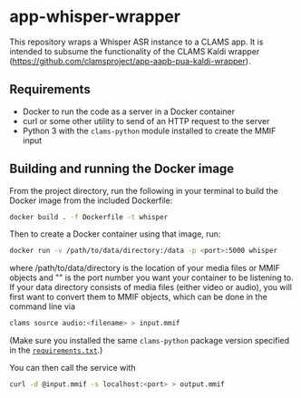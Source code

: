 # app-whisper-wrapper

This repository wraps a Whisper ASR instance to a CLAMS app. It is intended to subsume the functionality of the CLAMS Kaldi wrapper (https://github.com/clamsproject/app-aapb-pua-kaldi-wrapper).

## Requirements 

- Docker to run the code as a server in a Docker container
- curl or some other utility to send of an HTTP request to the server
- Python 3 with the `clams-python` module installed to create the MMIF input

## Building and running the Docker image

From the project directory, run the following in your terminal to build the Docker image from the included Dockerfile:

```bash
docker build . -f Dockerfile -t whisper
```

Then to create a Docker container using that image, run:

```bash
docker run -v /path/to/data/directory:/data -p <port>:5000 whisper
```

where /path/to/data/directory is the location of your media files or MMIF objects and "<port>" is the port number you want your container to be listening to.
If your data directory consists of media files (either video or audio), you will first want to convert them to MMIF objects, which can be done in the command line via
```bash
clams source audio:<filename> > input.mmif
```
(Make sure you installed the same `clams-python` package version specified in the [`requirements.txt`](requirements.txt).)

You can then call the service with

```bash
curl -d @input.mmif -s localhost:<port> > output.mmif
```
